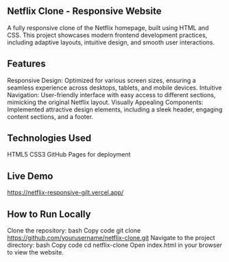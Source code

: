 ## Netflix Clone - Responsive Website
A fully responsive clone of the Netflix homepage, built using HTML and CSS. This project showcases modern frontend development practices, including adaptive layouts, intuitive design, and smooth user interactions.

## Features
Responsive Design: Optimized for various screen sizes, ensuring a seamless experience across desktops, tablets, and mobile devices.
Intuitive Navigation: User-friendly interface with easy access to different sections, mimicking the original Netflix layout.
Visually Appealing Components: Implemented attractive design elements, including a sleek header, engaging content sections, and a footer.

## Technologies Used
HTML5
CSS3
GitHub Pages for deployment

## Live Demo
https://netflix-responsive-gilt.vercel.app/

## How to Run Locally
Clone the repository:
bash
Copy code
git clone https://github.com/yourusername/netflix-clone.git
Navigate to the project directory:
bash
Copy code
cd netflix-clone
Open index.html in your browser to view the website.
